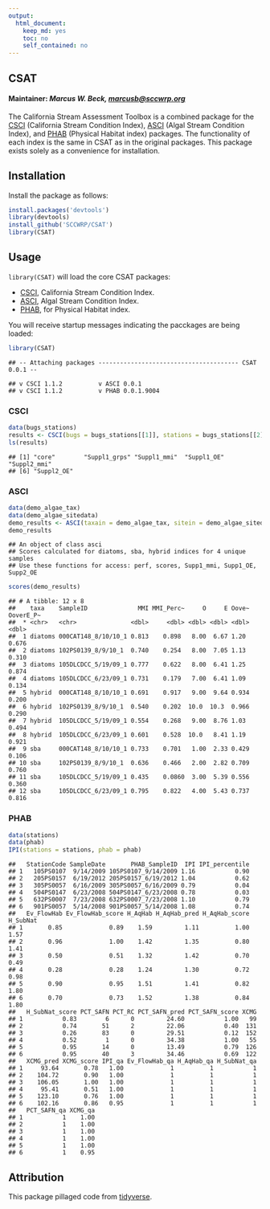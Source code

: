 ```yaml
---
output:
  html_document:
    keep_md: yes
    toc: no
    self_contained: no
---
```


## CSAT

#### Maintainer: *Marcus W. Beck, marcusb@sccwrp.org*

The California Stream Assessment Toolbox is a combined package for the [CSCI](https://github.com/SCCWRP/CSCI) (California Stream Condition Index), [ASCI](https://github.com/SCCWRP/ASCI) (Algal Stream Condition Index), and [PHAB](https://github.com/SCCWRP/PHAB) (Physical Habitat index) packages.  The functionality of each index is the same in CSAT as in the original packages.  This package exists solely as a convenience for installation. 

## Installation

Install the package as follows:


```r
install.packages('devtools')
library(devtools)
install_github('SCCWRP/CSAT')
library(CSAT)
```

## Usage

`library(CSAT)` will load the core CSAT packages:

* [CSCI](https://github.com/SCCWRP/CSCI), California Stream Condition Index. 
* [ASCI](https://github.com/SCCWRP/ASCI), Algal Stream Condition Index.
* [PHAB](https://github.com/SCCWRP/PHAB), for Physical Habitat index.

You will receive startup messages indicating the pacckages are being loaded:


```r
library(CSAT)
```

```
## -- Attaching packages --------------------------------------- CSAT 0.0.1 --
```

```
## v CSCI 1.1.2          v ASCI 0.0.1     
## v CSCI 1.1.2          v PHAB 0.0.1.9004
```

### CSCI


```r
data(bugs_stations)
results <- CSCI(bugs = bugs_stations[[1]], stations = bugs_stations[[2]])
ls(results)
```

```
## [1] "core"        "Suppl1_grps" "Suppl1_mmi"  "Suppl1_OE"   "Suppl2_mmi" 
## [6] "Suppl2_OE"
```

### ASCI


```r
data(demo_algae_tax)
data(demo_algae_sitedata)
demo_results <- ASCI(taxain = demo_algae_tax, sitein = demo_algae_sitedata)
demo_results
```

```
## An object of class asci 
## Scores calculated for diatoms, sba, hybrid indices for 4 unique samples
## Use these functions for access: perf, scores, Supp1_mmi, Supp1_OE, Supp2_OE
```

```r
scores(demo_results)
```

```
## # A tibble: 12 x 8
##    taxa    SampleID              MMI MMI_Perc~     O     E Oove~ OoverE_P~
##  * <chr>   <chr>               <dbl>     <dbl> <dbl> <dbl> <dbl>     <dbl>
##  1 diatoms 000CAT148_8/10/10_1 0.813    0.898   8.00  6.67 1.20      0.676
##  2 diatoms 102PS0139_8/9/10_1  0.740    0.254   8.00  7.05 1.13      0.310
##  3 diatoms 105DLCDCC_5/19/09_1 0.777    0.622   8.00  6.41 1.25      0.874
##  4 diatoms 105DLCDCC_6/23/09_1 0.731    0.179   7.00  6.41 1.09      0.134
##  5 hybrid  000CAT148_8/10/10_1 0.691    0.917   9.00  9.64 0.934     0.200
##  6 hybrid  102PS0139_8/9/10_1  0.540    0.202  10.0  10.3  0.966     0.290
##  7 hybrid  105DLCDCC_5/19/09_1 0.554    0.268   9.00  8.76 1.03      0.494
##  8 hybrid  105DLCDCC_6/23/09_1 0.601    0.528  10.0   8.41 1.19      0.921
##  9 sba     000CAT148_8/10/10_1 0.733    0.701   1.00  2.33 0.429     0.106
## 10 sba     102PS0139_8/9/10_1  0.636    0.466   2.00  2.82 0.709     0.760
## 11 sba     105DLCDCC_5/19/09_1 0.435    0.0860  3.00  5.39 0.556     0.360
## 12 sba     105DLCDCC_6/23/09_1 0.795    0.822   4.00  5.43 0.737     0.816
```

### PHAB


```r
data(stations)
data(phab)
IPI(stations = stations, phab = phab)
```

```
##   StationCode SampleDate       PHAB_SampleID  IPI IPI_percentile
## 1   105PS0107  9/14/2009 105PS0107_9/14/2009 1.16           0.90
## 2   205PS0157  6/19/2012 205PS0157_6/19/2012 1.04           0.62
## 3   305PS0057  6/16/2009 305PS0057_6/16/2009 0.79           0.04
## 4   504PS0147  6/23/2008 504PS0147_6/23/2008 0.78           0.03
## 5   632PS0007  7/23/2008 632PS0007_7/23/2008 1.10           0.79
## 6   901PS0057  5/14/2008 901PS0057_5/14/2008 1.08           0.74
##   Ev_FlowHab Ev_FlowHab_score H_AqHab H_AqHab_pred H_AqHab_score H_SubNat
## 1       0.85             0.89    1.59         1.11          1.00     1.57
## 2       0.96             1.00    1.42         1.35          0.80     1.41
## 3       0.50             0.51    1.32         1.42          0.70     0.49
## 4       0.28             0.28    1.24         1.30          0.72     0.98
## 5       0.90             0.95    1.51         1.41          0.82     1.80
## 6       0.70             0.73    1.52         1.38          0.84     1.80
##   H_SubNat_score PCT_SAFN PCT_RC PCT_SAFN_pred PCT_SAFN_score XCMG
## 1           0.83        6      0         24.60           1.00   99
## 2           0.74       51      2         22.06           0.40  131
## 3           0.26       83      0         29.51           0.12  152
## 4           0.52        1      0         34.38           1.00   55
## 5           0.95       14      0         13.49           0.79  126
## 6           0.95       40      3         34.46           0.69  122
##   XCMG_pred XCMG_score IPI_qa Ev_FlowHab_qa H_AqHab_qa H_SubNat_qa
## 1     93.64       0.78   1.00             1          1           1
## 2    104.72       0.90   1.00             1          1           1
## 3    106.05       1.00   1.00             1          1           1
## 4     95.41       0.51   1.00             1          1           1
## 5    123.10       0.76   1.00             1          1           1
## 6    102.16       0.86   0.95             1          1           1
##   PCT_SAFN_qa XCMG_qa
## 1           1    1.00
## 2           1    1.00
## 3           1    1.00
## 4           1    1.00
## 5           1    1.00
## 6           1    0.95
```

## Attribution

This package pillaged code from [tidyverse](https://github.com/tidyverse/tidyverse).

